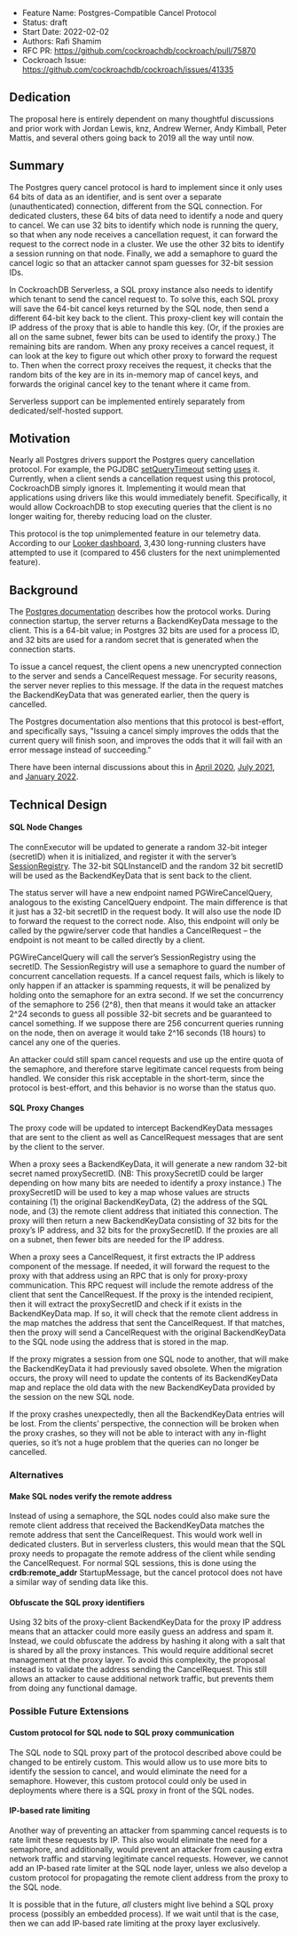 - Feature Name: Postgres-Compatible Cancel Protocol
- Status: draft
- Start Date: 2022-02-02
- Authors: Rafi Shamim
- RFC PR: https://github.com/cockroachdb/cockroach/pull/75870
- Cockroach Issue: https://github.com/cockroachdb/cockroach/issues/41335

## Dedication

The proposal here is entirely dependent on many thoughtful discussions and prior
work with Jordan Lewis, knz, Andrew Werner, Andy Kimball, Peter Mattis, and
several others going back to 2019 all the way until now.

## Summary

The Postgres query cancel protocol is hard to implement since it only uses 64
bits of data as an identifier, and is sent over a separate (unauthenticated)
connection, different from the SQL connection. For dedicated clusters, these 64
bits of data need to identify a node and query to cancel. We can use 32 bits to
identify which node is running the query, so that when any node receives a
cancellation request, it can forward the request to the correct node in a
cluster. We use the other 32 bits to identify a session running on that node.
Finally, we add a semaphore to guard the cancel logic so that an attacker cannot
spam guesses for 32-bit session IDs.

In CockroachDB Serverless, a SQL proxy instance also needs to identify which
tenant to send the cancel request to. To solve this, each SQL proxy will save
the 64-bit cancel keys returned by the SQL node, then send a different 64-bit
key back to the client. This proxy-client key will contain the IP address of the
proxy that is able to handle this key. (Or, if the proxies are all on the same
subnet, fewer bits can be used to identify the proxy.) The remaining bits are
random. When any proxy receives a cancel request, it can look at the key to
figure out which other proxy to forward the request to. Then when the correct
proxy receives the request, it checks that the random bits of the key are in its
in-memory map of cancel keys, and forwards the original cancel key to the tenant
where it came from.

Serverless support can be implemented entirely separately from
dedicated/self-hosted support.


## Motivation

Nearly all Postgres drivers support the Postgres query cancellation protocol.
For example, the PGJDBC
[setQueryTimeout](https://jdbc.postgresql.org/documentation/publicapi/org/postgresql/jdbc/PgStatement.html#setQueryTimeout-int-)
setting
[uses](https://github.com/pgjdbc/pgjdbc/blob/3a54d28e0b416a84353d85e73a23180a6719435e/pgjdbc/src/main/java/org/postgresql/core/QueryExecutorBase.java#L171)
it. Currently, when a client sends a cancellation request using this protocol,
CockroachDB simply ignores it. Implementing it would mean that applications
using drivers like this would immediately benefit. Specifically, it would allow
CockroachDB to stop executing queries that the client is no longer waiting for,
thereby reducing load on the cluster.

This protocol is the top unimplemented feature in our telemetry data. According
to our [Looker dashboard](https://cockroachlabs.looker.com/looks/47), 3,430
long-running clusters have attempted to use it (compared to 456 clusters for the
next unimplemented feature).


## Background

The [Postgres
documentation](https://www.postgresql.org/docs/14/protocol-flow.html#id-1.10.5.7.9)
describes how the protocol works. During connection startup, the server returns
a BackendKeyData message to the client. This is a 64-bit value; in Postgres 32
bits are used for a process ID, and 32 bits are used for a random secret that is
generated when the connection starts.

To issue a cancel request, the client opens a new unencrypted connection to the
server and sends a CancelRequest message. For security reasons, the server never
replies to this message. If the data in the request matches the BackendKeyData
that was generated earlier, then the query is cancelled.

The Postgres documentation also mentions that this protocol is best-effort, and
specifically says, "Issuing a cancel simply improves the odds that the current
query will finish soon, and improves the odds that it will fail with an error
message instead of succeeding."

There have been internal discussions about this in [April
2020](https://github.com/cockroachdb/cockroach/pull/34520#discussion_r407414290),
[July 2021](https://github.com/cockroachdb/cockroach/pull/67501), and [January
2022](https://cockroachlabs.slack.com/archives/CGA9F858R/p1643382222564939).


## Technical Design


#### SQL Node Changes

The connExecutor will be updated to generate a random 32-bit integer (secretID)
when it is initialized, and register it with the server’s
[SessionRegistry](https://github.com/cockroachdb/cockroach/blob/a434c8418c36dbeb64e73588bcd4dd5b248c3238/pkg/sql/conn_executor.go#L1692).
The 32-bit SQLInstanceID and the random 32 bit secretID will be used as the
BackendKeyData that is sent back to the client.

The status server will have a new endpoint named PGWireCancelQuery, analogous to
the existing CancelQuery endpoint. The main difference is that it just has a
32-bit secretID in the request body. It will also use the node ID to forward the
request to the correct node. Also, this endpoint will only be called by the
pgwire/server code that handles a CancelRequest – the endpoint is not meant to
be called directly by a client.

PGWireCancelQuery will call the server’s SessionRegistry using the secretID. The
SessionRegistry will use a semaphore to guard the number of concurrent
cancellation requests. If a cancel request fails, which is likely to only happen
if an attacker is spamming requests, it will be penalized by holding onto the
semaphore for an extra second. If we set the concurrency of the semaphore to 256
(2^8), then that means it would take an attacker 2^24 seconds to guess all
possible 32-bit secrets and be guaranteed to cancel something. If we suppose
there are 256 concurrent queries running on the node, then on average it would
take 2^16 seconds (18 hours) to cancel any one of the queries.

An attacker could still spam cancel requests and use up the entire quota of the
semaphore, and therefore starve legitimate cancel requests from being handled.
We consider this risk acceptable in the short-term, since the protocol is
best-effort, and this behavior is no worse than the status quo.


#### SQL Proxy Changes

The proxy code will be updated to intercept BackendKeyData messages that are
sent to the client as well as CancelRequest messages that are sent by the client
to the server.

When a proxy sees a BackendKeyData, it will generate a new random 32-bit secret
named proxySecretID. (NB: This proxySecretID could be larger depending on how
many bits are needed to identify a proxy instance.) The proxySecretID will be
used to key a map whose values are structs containing (1) the original
BackendKeyData, (2) the address of the SQL node, and (3) the remote client
address that initiated this connection. The proxy will then return a new
BackendKeyData consisting of 32 bits for the proxy’s IP address, and 32 bits for
the proxySecretID. If the proxies are all on a subnet, then fewer bits are
needed for the IP address.

When a proxy sees a CancelRequest, it first extracts the IP address component of
the message. If needed, it will forward the request to the proxy with that
address using an RPC that is only for proxy-proxy communication. This RPC
request will include the remote address of the client that sent the
CancelRequest. If the proxy is the intended recipient, then it will extract the
proxySecretID and check if it exists in the BackendKeyData map. If so, it will
check that the remote client address in the map matches the address that sent
the CancelRequest. If that matches, then the proxy will send a CancelRequest
with the original BackendKeyData to the SQL node using the address that is
stored in the map.

If the proxy migrates a session from one SQL node to another, that will make the
BackendKeyData it had previously saved obsolete. When the migration occurs, the
proxy will need to update the contents of its BackendKeyData map and replace the
old data with the new BackendKeyData provided by the session on the new SQL
node.

If the proxy crashes unexpectedly, then all the BackendKeyData entries will be
lost. From the clients’ perspective, the connection will be broken when the
proxy crashes, so they will not be able to interact with any in-flight queries,
so it’s not a huge problem that the queries can no longer be cancelled.


### Alternatives


#### Make SQL nodes verify the remote address

Instead of using a semaphore, the SQL nodes could also make sure the remote
client address that received the BackendKeyData matches the remote address that
sent the CancelRequest. This would work well in dedicated clusters. But in
serverless clusters, this would mean that the SQL proxy needs to propagate the
remote address of the client while sending the CancelRequest. For normal SQL
sessions, this is done using the **crdb:remote_addr** StartupMessage, but the
cancel protocol does not have a similar way of sending data like this.


#### Obfuscate the SQL proxy identifiers

Using 32 bits of the proxy-client BackendKeyData for the proxy IP address means
that an attacker could more easily guess an address and spam it. Instead, we
could obfuscate the address by hashing it along with a salt that is shared by
all the proxy instances. This would require additional secret management at the
proxy layer. To avoid this complexity, the proposal instead is to validate the
address sending the CancelRequest. This still allows an attacker to cause
additional network traffic, but prevents them from doing any functional damage.

### Possible Future Extensions

#### Custom protocol for SQL node to SQL proxy communication

The SQL node to SQL proxy part of the protocol described above could be changed
to be entirely custom. This would allow us to use more bits to identify the
session to cancel, and would eliminate the need for a semaphore. However, this
custom protocol could only be used in deployments where there is a SQL proxy in
front of the SQL nodes.

#### IP-based rate limiting

Another way of preventing an attacker from spamming cancel requests is to rate
limit these requests by IP. This also would eliminate the need for a semaphore,
and additionally, would prevent an attacker from causing extra network traffic
and starving legitimate cancel requests. However, we cannot add an IP-based rate
limiter at the SQL node layer, unless we also develop a custom protocol for
propagating the remote client address from the proxy to the SQL node.

It is possible that in the future, _all_ clusters might live behind a SQL proxy
process (possibly an embedded process). If we wait until that is the case, then
we can add IP-based rate limiting at the proxy layer exclusively.
